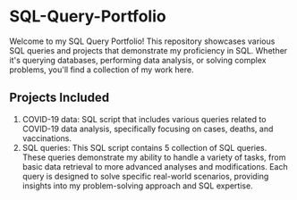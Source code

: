 # SQL-Query-Portfolio
Welcome to my SQL Query Portfolio! This repository showcases various SQL queries and projects that demonstrate my proficiency in SQL. Whether it's querying databases, performing data analysis, or solving complex problems, you'll find a collection of my work here.

## Projects Included

1. COVID-19 data: SQL script that includes various queries related to COVID-19 data analysis, specifically focusing on cases, deaths, and vaccinations.
2. SQL queries: This SQL script contains 5 collection of SQL queries. These queries demonstrate my ability to handle a variety of tasks, from basic data retrieval to more advanced analyses and modifications. Each query is designed to solve specific real-world scenarios, providing insights into my problem-solving approach and SQL expertise.
